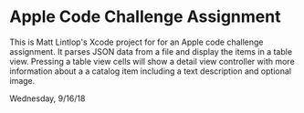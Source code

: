 #  Apple Code Challenge Assignment

This is Matt Lintlop's Xcode project for for an Apple code challenge assignment. It parses JSON data from a file  and display the items in a table view. Pressing a table view cells will show a detail view controller with more information about a a catalog item including a text description and optional image. 

Wednesday,  9/16/18
